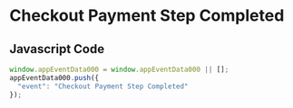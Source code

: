 # Checkout Payment Step Completed

### 

## Javascript Code
```js
window.appEventData000 = window.appEventData000 || [];
appEventData000.push({
  "event": "Checkout Payment Step Completed"
});
```








